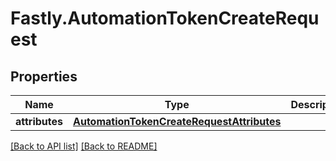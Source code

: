# Fastly.AutomationTokenCreateRequest

## Properties

Name | Type | Description | Notes
------------ | ------------- | ------------- | -------------
**attributes** | [**AutomationTokenCreateRequestAttributes**](AutomationTokenCreateRequestAttributes.md) |  | [optional] 


[[Back to API list]](../../README.md#endpoints) [[Back to README]](../../README.md)
